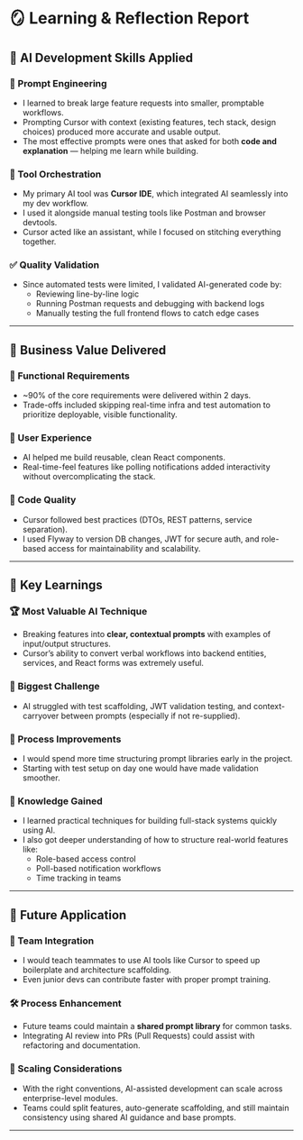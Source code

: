 # 🪞 Learning & Reflection Report

## 🤖 AI Development Skills Applied

### 🧠 Prompt Engineering
- I learned to break large feature requests into smaller, promptable workflows.
- Prompting Cursor with context (existing features, tech stack, design choices) produced more accurate and usable output.
- The most effective prompts were ones that asked for both **code and explanation** — helping me learn while building.

### 🔗 Tool Orchestration
- My primary AI tool was **Cursor IDE**, which integrated AI seamlessly into my dev workflow.
- I used it alongside manual testing tools like Postman and browser devtools.
- Cursor acted like an assistant, while I focused on stitching everything together.

### ✅ Quality Validation
- Since automated tests were limited, I validated AI-generated code by:
  - Reviewing line-by-line logic
  - Running Postman requests and debugging with backend logs
  - Manually testing the full frontend flows to catch edge cases

---

## 💼 Business Value Delivered

### 🧩 Functional Requirements
- ~90% of the core requirements were delivered within 2 days.
- Trade-offs included skipping real-time infra and test automation to prioritize deployable, visible functionality.

### 🎨 User Experience
- AI helped me build reusable, clean React components.
- Real-time-feel features like polling notifications added interactivity without overcomplicating the stack.

### 🧰 Code Quality
- Cursor followed best practices (DTOs, REST patterns, service separation).
- I used Flyway to version DB changes, JWT for secure auth, and role-based access for maintainability and scalability.

---

## 📘 Key Learnings

### 🏆 Most Valuable AI Technique
- Breaking features into **clear, contextual prompts** with examples of input/output structures.
- Cursor’s ability to convert verbal workflows into backend entities, services, and React forms was extremely useful.

### 🚧 Biggest Challenge
- AI struggled with test scaffolding, JWT validation testing, and context-carryover between prompts (especially if not re-supplied).

### 🔁 Process Improvements
- I would spend more time structuring prompt libraries early in the project.
- Starting with test setup on day one would have made validation smoother.

### 🧠 Knowledge Gained
- I learned practical techniques for building full-stack systems quickly using AI.
- I also got deeper understanding of how to structure real-world features like:
  - Role-based access control
  - Poll-based notification workflows
  - Time tracking in teams

---

## 🚀 Future Application

### 👥 Team Integration
- I would teach teammates to use AI tools like Cursor to speed up boilerplate and architecture scaffolding.
- Even junior devs can contribute faster with proper prompt training.

### 🛠️ Process Enhancement
- Future teams could maintain a **shared prompt library** for common tasks.
- Integrating AI review into PRs (Pull Requests) could assist with refactoring and documentation.

### 🏢 Scaling Considerations
- With the right conventions, AI-assisted development can scale across enterprise-level modules.
- Teams could split features, auto-generate scaffolding, and still maintain consistency using shared AI guidance and base prompts.

---

